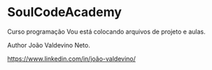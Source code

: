 # SoulCodeAcademy
Curso programação
Vou está colocando arquivos de projeto e aulas.

Author
João Valdevino Neto.

https://www.linkedin.com/in/joão-valdevino/
